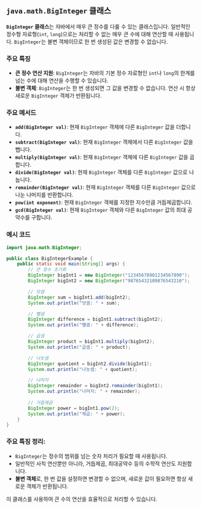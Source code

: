 ## `java.math.BigInteger` 클래스

**`BigInteger` 클래스**는 자바에서 매우 큰 정수를 다룰 수 있는 클래스입니다. 일반적인 정수형 자료형(`int`, `long`)으로는 처리할 수 없는 매우 큰 수에 대해 연산할 때 사용됩니다. `BigInteger`는 불변 객체이므로 한 번 생성된 값은 변경할 수 없습니다.

### 주요 특징
- **큰 정수 연산 지원**: `BigInteger`는 자바의 기본 정수 자료형인 `int`나 `long`의 한계를 넘는 수에 대해 연산을 수행할 수 있습니다.
- **불변 객체**: `BigInteger`는 한 번 생성되면 그 값을 변경할 수 없습니다. 연산 시 항상 새로운 `BigInteger` 객체가 반환됩니다.

### 주요 메서드
- **`add(BigInteger val)`**: 현재 `BigInteger` 객체에 다른 `BigInteger` 값을 더합니다.
- **`subtract(BigInteger val)`**: 현재 `BigInteger` 객체에서 다른 `BigInteger` 값을 뺍니다.
- **`multiply(BigInteger val)`**: 현재 `BigInteger` 객체에 다른 `BigInteger` 값을 곱합니다.
- **`divide(BigInteger val)`**: 현재 `BigInteger` 객체를 다른 `BigInteger` 값으로 나눕니다.
- **`remainder(BigInteger val)`**: 현재 `BigInteger` 객체를 다른 `BigInteger` 값으로 나눈 나머지를 반환합니다.
- **`pow(int exponent)`**: 현재 `BigInteger` 객체를 지정한 지수만큼 거듭제곱합니다.
- **`gcd(BigInteger val)`**: 현재 `BigInteger` 객체와 다른 `BigInteger` 값의 최대 공약수를 구합니다.

### 예시 코드

```java
import java.math.BigInteger;

public class BigIntegerExample {
    public static void main(String[] args) {
        // 큰 정수 초기화
        BigInteger bigInt1 = new BigInteger("12345678901234567890");
        BigInteger bigInt2 = new BigInteger("98765432109876543210");

        // 덧셈
        BigInteger sum = bigInt1.add(bigInt2);
        System.out.println("덧셈: " + sum);

        // 뺄셈
        BigInteger difference = bigInt1.subtract(bigInt2);
        System.out.println("뺄셈: " + difference);

        // 곱셈
        BigInteger product = bigInt1.multiply(bigInt2);
        System.out.println("곱셈: " + product);

        // 나눗셈
        BigInteger quotient = bigInt2.divide(bigInt1);
        System.out.println("나눗셈: " + quotient);

        // 나머지
        BigInteger remainder = bigInt2.remainder(bigInt1);
        System.out.println("나머지: " + remainder);
        
        // 거듭제곱
        BigInteger power = bigInt1.pow(2);
        System.out.println("제곱: " + power);
    }
}
```

### 주요 특징 정리:
- `BigInteger`는 정수의 범위를 넘는 숫자 처리가 필요할 때 사용됩니다.
- 일반적인 사칙 연산뿐만 아니라, 거듭제곱, 최대공약수 등의 수학적 연산도 지원합니다.
- **불변 객체**로, 한 번 값을 설정하면 변경할 수 없으며, 새로운 값이 필요하면 항상 새로운 객체가 반환됩니다.

이 클래스를 사용하여 큰 수의 연산을 효율적으로 처리할 수 있습니다.